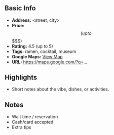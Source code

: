 # <Place name>

## Basic Info
- **Address:** <street, city>
- **Price:** $$ (up to $$$$$)
- **Rating:** 4.5 (up to 5)
- **Tags:** ramen, cocktail, museum
- **Google Maps:** [View Map](https://maps.google.com/?q=...)  
- **URL:** https://maps.google.com/?q=...

## Highlights
- Short notes about the vibe, dishes, or activities.

## Notes
- Wait time / reservation
- Cash/card accepted
- Extra tips